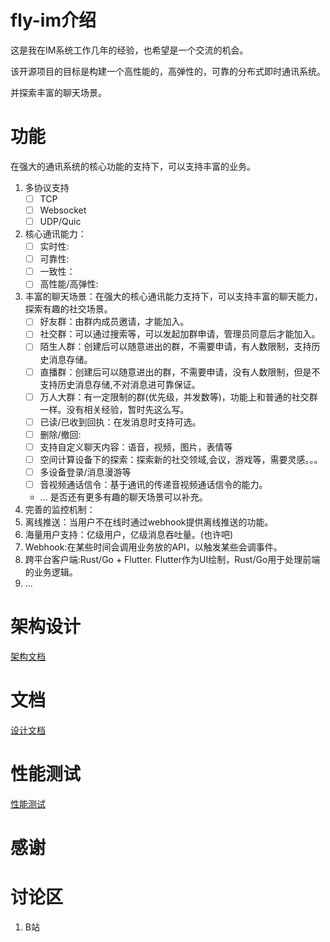 # fly-im介绍

这是我在IM系统工作几年的经验，也希望是一个交流的机会。

该开源项目的目标是构建一个高性能的，高弹性的，可靠的分布式即时通讯系统。

并探索丰富的聊天场景。

# 功能

在强大的通讯系统的核心功能的支持下，可以支持丰富的业务。

1. 多协议支持
    - [ ] TCP
    - [ ] Websocket
    - [ ] UDP/Quic
2. 核心通讯能力：
    - [ ] 实时性:
    - [ ] 可靠性:
    - [ ] 一致性：
    - [ ] 高性能/高弹性:
3. 丰富的聊天场景：在强大的核心通讯能力支持下，可以支持丰富的聊天能力，探索有趣的社交场景。
    - [ ] 好友群：由群内成员邀请，才能加入。
    - [ ] 社交群：可以通过搜索等，可以发起加群申请，管理员同意后才能加入。
    - [ ] 陌生人群：创建后可以随意进出的群，不需要申请，有人数限制，支持历史消息存储。
    - [ ] 直播群：创建后可以随意进出的群，不需要申请，没有人数限制，但是不支持历史消息存储,不对消息进可靠保证。
    - [ ] 万人大群：有一定限制的群(优先级，并发数等)，功能上和普通的社交群一样。没有相关经验，暂时先这么写。
    - [ ] 已读/已收到回执：在发消息时支持可选。
    - [ ] 删除/撤回:
    - [ ] 支持自定义聊天内容：语音，视频，图片，表情等
    - [ ] 空间计算设备下的探索：探索新的社交领域,会议，游戏等，需要灵感。。。
    - [ ] 多设备登录/消息漫游等
    - [ ] 音视频通话信令：基于通讯的传递音视频通话信令的能力。
    - ... 是否还有更多有趣的聊天场景可以补充。
4. 完善的监控机制：
5. 离线推送：当用户不在线时通过webhook提供离线推送的功能。
6. 海量用户支持：亿级用户，亿级消息吞吐量。(也许吧)
7. Webhook:在某些时间会调用业务放的API，以触发某些会调事件。
8. 跨平台客户端:Rust/Go + Flutter. Flutter作为UI绘制，Rust/Go用于处理前端的业务逻辑。
9. ...

# 架构设计

[架构文档](doc/架构文档.md)

# 文档

[设计文档](doc/设计文档.md)

# 性能测试

[性能测试](doc/性能测试.md)

# 感谢

# 讨论区

1. B站